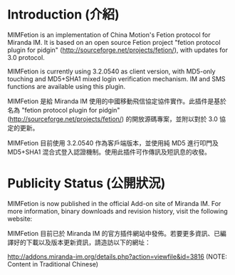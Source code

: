 # Introduction (介紹) #

MIMFetion is an implementation of China Motion's Fetion protocol for Miranda IM. It is based on an open source Fetion project "fetion protocol plugin for pidgin" (http://sourceforge.net/projects/fetion/), with updates for 3.0 protocol.

MIMFetion is currently using 3.2.0540 as client version, with MD5-only touching and MD5+SHA1 mixed login verification mechanism. IM and SMS functions are available using this plugin.

MIMFetion 是給 Miranda IM 使用的中國移動飛信協定協件實作。此插件是基於名為 "fetion protocol plugin for pidgin" (http://sourceforge.net/projects/fetion/) 的開放源碼專案，並附以對於 3.0 協定的更新。

MIMFetion 目前使用 3.2.0540 作為客戶端版本，並使用純 MD5 進行叩門及 MD5+SHA1 混合式登入認證機制。使用此插件可作傳訊及短訊息的收發。


# Publicity Status (公開狀況) #

MIMFetion is now published in the official Add-on site of Miranda IM. For more information, binary downloads and revision history, visit the following website:

MIMFetion 目前已於 Miranda IM 的官方插件網站中發佈。若要更多資訊、已編譯好的下載以及版本更新資訊，請造訪以下的網址：

http://addons.miranda-im.org/details.php?action=viewfile&id=3816 (NOTE: Content in Traditional Chinese)